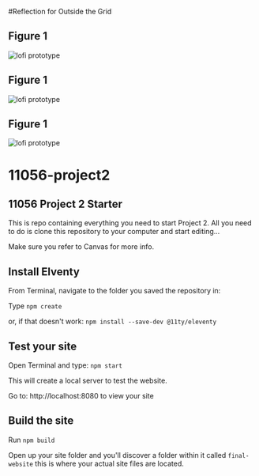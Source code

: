 #Reflection for Outside the Grid



## Figure 1 ##
![lofi prototype](outsidethegrid/final-website/assets/images/prototype-1.jpg)

## Figure 1 ##
![lofi prototype](outsidethegrid/final-websiteassets/images/prototype-2.jpg)

## Figure 1 ##
![lofi prototype](outsidethegrid/final-website/assets/images/prototype-3.jpg)


# 11056-project2

## 11056 Project 2 Starter

This is repo containing everything you need to start Project 2. All you need to do is clone this repository to your computer and start editing...

Make sure you refer to Canvas for more info.

## Install Elventy
From Terminal, navigate to the folder you saved the repository in:

Type `npm create`

or, if that doesn't work: `npm install --save-dev @11ty/eleventy`

## Test your site

Open Terminal and type: `npm start`

This will create a local server to test the website.

Go to: http://localhost:8080 to view your site

## Build the site

Run `npm build`

Open up your site folder and you'll discover a folder within it called `final-website` this is where your actual site files are located. 
